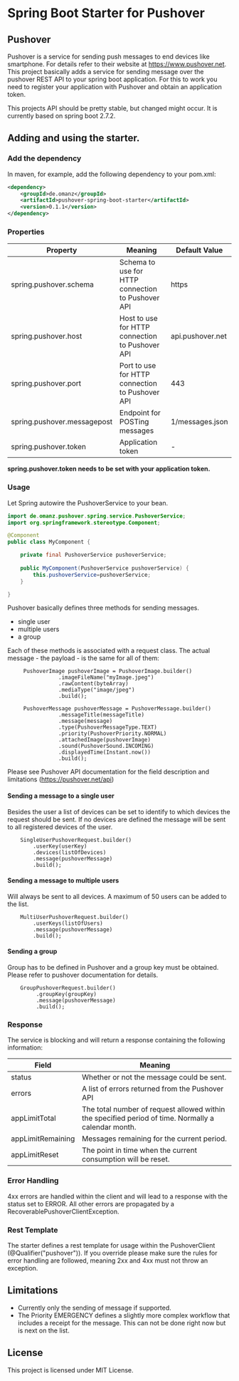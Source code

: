 # Spring Boot Starter for Pushover

## Pushover
Pushover is a service for sending push messages to end devices like smartphone. For details refer to their website 
at https://www.pushover.net. This project basically adds a service for sending message over the pushover REST API to your spring boot application. For this 
to work you need to register your application with Pushover and obtain an application token. 

This projects API should be pretty stable, but changed might occur. It is currently based on spring boot 2.7.2.

## Adding and using the starter. 

### Add the dependency
In maven, for example, add the following dependency to your pom.xml:

```xml
<dependency>
    <groupId>de.omanz</groupId>
    <artifactId>pushover-spring-boot-starter</artifactId>
    <version>0.1.1</version>
</dependency> 
```

### Properties

| Property                    | Meaning                                            | Default Value  |
|-----------------------------|----------------------------------------------------|----------------|
| spring.pushover.schema      | Schema to use for HTTP connection to Pushover API | https
| spring.pushover.host        | Host to use for HTTP connection to Pushover API   | api.pushover.net
| spring.pushover.port        | Port to use for HTTP connection to Pushover API   | 443
| spring.pushover.messagepost | Endpoint for POSTing messages                     | 1/messages.json
| spring.pushover.token       | Application token                                 | -

**spring.pushover.token needs to be set with your application token.**

### Usage

Let Spring autowire the PushoverService to your bean.

```java
import de.omanz.pushover.spring.service.PushoverService;
import org.springframework.stereotype.Component;

@Component
public class MyComponent {

    private final PushoverService pushoverService;
    
    public MyComponent(PushoverService pushoverService) {
        this.pushoverService=pushoverService;
    } 

}
```

Pushover basically defines three methods for sending messages.
 * single user
 * multiple users
 * a group

Each of these methods is associated with a request class. The actual message - the payload - is 
the same for all of them:  

```
     PushoverImage pushoverImage = PushoverImage.builder()
                .imageFileName("myImage.jpeg")
                .rawContent(byteArray)
                .mediaType("image/jpeg")
                .build();
     
     PushoverMessage pushoverMessage = PushoverMessage.builder()
                .messageTitle(messageTitle)
                .message(message)
                .type(PushoverMessageType.TEXT)
                .priority(PushoverPriority.NORMAL)
                .attachedImage(pushoverImage)
                .sound(PushoverSound.INCOMING)
                .displayedTime(Instant.now())
                .build();

```
Please see Pushover API documentation for the field description and limitations (https://pushover.net/api)
#### Sending a message to a single user
Besides the user a list of devices can be set to identify to which devices the 
request should be sent. If no devices are defined the message will be sent to all registered devices of the user.

```
    SingleUserPushoverRequest.builder()
        .userKey(userKey)
        .devices(listOfDevices)
        .message(pushoverMessage)
        .build();
```
#### Sending a message to multiple users
Will always be sent to all devices. A maximum of 50 users can be added to the list. 
```
    MultiUserPushoverRequest.builder()
        .userKeys(listOfUsers)
        .message(pushoverMessage)
        .build();
```
#### Sending a group
Group has to be defined in Pushover and a group key must be obtained. Please refer to pushover documentation for details. 
```
    GroupPushoverRequest.builder()
         .groupKey(groupKey)
         .message(pushoverMessage)
         .build();
```

### Response

The service is blocking and will return a response containing the following information:

| Field             | Meaning |
|-------------------|---|
| status            | Whether or not the message could be sent. |  
 | errors            | A list of errors returned from the Pushover API |
 | appLimitTotal     | The total number of request allowed within the specified period of time. Normally a calendar month.  | 
 | appLimitRemaining | Messages remaining for the current period. |
 | appLimitReset | The point in time when the current consumption will be reset. | 

### Error Handling

4xx errors are handled within the client and will lead to a response with 
the status set to ERROR. All other errors are propagated by a RecoverablePushoverClientException. 

### Rest Template
The starter defines a rest template for usage within the PushoverClient (@Qualifier("pushover")). If you override please
make sure the rules for error handling are followed, meaning 2xx and 4xx must not throw
an exception.

## Limitations
 * Currently only the sending of message if supported.
 * The Priority EMERGENCY defines a slightly more complex workflow that includes a receipt for the message. This can not be done right now but is next on the list.  

## License
This project is licensed under MIT License. 